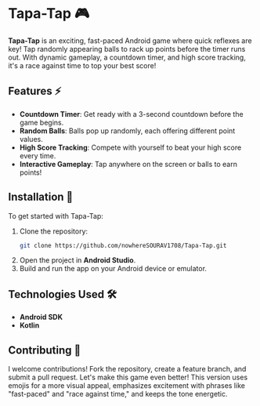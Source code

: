 
# Tapa-Tap 🎮

**Tapa-Tap** is an exciting, fast-paced Android game where quick reflexes are key! Tap randomly appearing balls to rack up points before the timer runs out. With dynamic gameplay, a countdown timer, and high score tracking, it's a race against time to top your best score!



## Features ⚡

- **Countdown Timer**: Get ready with a 3-second countdown before the game begins.
- **Random Balls**: Balls pop up randomly, each offering different point values.
- **High Score Tracking**: Compete with yourself to beat your high score every time.
- **Interactive Gameplay**: Tap anywhere on the screen or balls to earn points!
  


## Installation 🚀

To get started with Tapa-Tap:

1. Clone the repository:
   ```bash
   git clone https://github.com/nowhereSOURAV1708/Tapa-Tap.git
   ```
2. Open the project in **Android Studio**.
3. Build and run the app on your Android device or emulator.

## Technologies Used 🛠️

- **Android SDK**
- **Kotlin**

## Contributing 🤝

I welcome contributions! Fork the repository, create a feature branch, and submit a pull request. Let's make this game even better!
This version uses emojis for a more visual appeal, emphasizes excitement with phrases like "fast-paced" and "race against time," and keeps the tone energetic.
